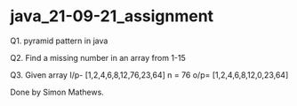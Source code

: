 # java_21-09-21_assignment


Q1. pyramid pattern in java

Q2. Find a missing number in an array from 1-15

Q3. Given array I/p- [1,2,4,6,8,12,76,23,64]  n = 76 o/p= [1,2,4,6,8,12,0,23,64]


Done by Simon Mathews.
